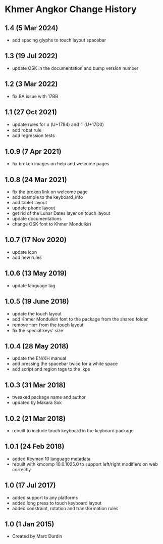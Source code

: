 Khmer Angkor Change History
=======================

1.4 (5 Mar 2024)
----------------
* add spacing glyphs to touch layout spacebar

1.3 (19 Jul 2022)
----------------------
* update OSK in the documentation and bump version number

1.2 (3 Mar 2022)
----------------------
* fix BA issue with 17BB

1.1 (27 Oct 2021)
----------------------
* update rules for ប (U+1794) and ័ (U+17D0)
* add robat rule
* add regression tests

1.0.9 (7 Apr 2021)
----------------------
* fix broken images on help and welcome pages

1.0.8 (24 Mar 2021)
----------------------
* fix the broken link on welcome page
* add example to the keyboard_info
* add tablet layout
* update phone layout
* get rid of the Lunar Dates layer on touch layout
* update documentations
* change OSK font to Khmer Mondulkiri

1.0.7 (17 Nov 2020)
----------------------
* update icon
* add new rules

1.0.6 (13 May 2019)
-------------------
* update language tag

1.0.5 (19 June 2018)
-------------------
* update the touch layout
* add Khmer Mondulkiri font to the package from the shared folder
* remove ៘ from the touch layout
* fix the special keys' size

1.0.4 (28 May 2018)
-------------------
* update the EN/KH manual
* add pressing the spacebar twice for a white space
* add script and region tags to the .kps

1.0.3 (31 Mar 2018)
-------------------
* tweaked package name and author
* updated by Makara Sok

1.0.2 (21 Mar 2018)
-------------------
* rebuilt to include touch keyboard in the keyboard package

1.0.1 (24 Feb 2018)
-------------------
* added Keyman 10 language metadata
* rebuilt with kmcomp 10.0.1025.0 to support left/right modifiers on web correctly

1.0 (17 Jul 2017)
-----------------
* added support to any platforms
* added long press to touch keyboard layout
* added constraint, rotation and transformation rules

1.0 (1 Jan 2015)
-----------------
* Created by Marc Durdin
